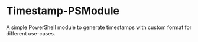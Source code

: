 # Timestamp-PSModule

A simple PowerShell module to generate timestamps with custom format for different use-cases.